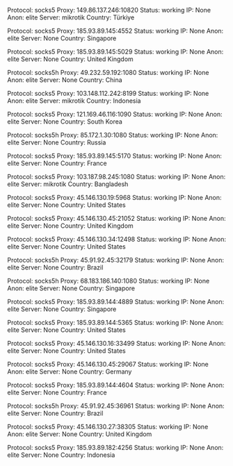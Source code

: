 Protocol: socks5
Proxy: 149.86.137.246:10820
Status: working
IP: None
Anon: elite
Server: mikrotik
Country: Türkiye

Protocol: socks5
Proxy: 185.93.89.145:4552
Status: working
IP: None
Anon: elite
Server: None
Country: Singapore

Protocol: socks5
Proxy: 185.93.89.145:5029
Status: working
IP: None
Anon: elite
Server: None
Country: United Kingdom

Protocol: socks5h
Proxy: 49.232.59.192:1080
Status: working
IP: None
Anon: elite
Server: None
Country: China

Protocol: socks5
Proxy: 103.148.112.242:8199
Status: working
IP: None
Anon: elite
Server: mikrotik
Country: Indonesia

Protocol: socks5
Proxy: 121.169.46.116:1090
Status: working
IP: None
Anon: elite
Server: None
Country: South Korea

Protocol: socks5h
Proxy: 85.172.1.30:1080
Status: working
IP: None
Anon: elite
Server: None
Country: Russia

Protocol: socks5
Proxy: 185.93.89.145:5170
Status: working
IP: None
Anon: elite
Server: None
Country: France

Protocol: socks5
Proxy: 103.187.98.245:1080
Status: working
IP: None
Anon: elite
Server: mikrotik
Country: Bangladesh

Protocol: socks5
Proxy: 45.146.130.19:5968
Status: working
IP: None
Anon: elite
Server: None
Country: United States

Protocol: socks5
Proxy: 45.146.130.45:21052
Status: working
IP: None
Anon: elite
Server: None
Country: United Kingdom

Protocol: socks5
Proxy: 45.146.130.34:12498
Status: working
IP: None
Anon: elite
Server: None
Country: United States

Protocol: socks5h
Proxy: 45.91.92.45:32179
Status: working
IP: None
Anon: elite
Server: None
Country: Brazil

Protocol: socks5h
Proxy: 68.183.186.140:1080
Status: working
IP: None
Anon: elite
Server: None
Country: Singapore

Protocol: socks5
Proxy: 185.93.89.144:4889
Status: working
IP: None
Anon: elite
Server: None
Country: Singapore

Protocol: socks5
Proxy: 185.93.89.144:5365
Status: working
IP: None
Anon: elite
Server: None
Country: United States

Protocol: socks5
Proxy: 45.146.130.16:33499
Status: working
IP: None
Anon: elite
Server: None
Country: United States

Protocol: socks5
Proxy: 45.146.130.45:29067
Status: working
IP: None
Anon: elite
Server: None
Country: Germany

Protocol: socks5
Proxy: 185.93.89.144:4604
Status: working
IP: None
Anon: elite
Server: None
Country: France

Protocol: socks5h
Proxy: 45.91.92.45:36961
Status: working
IP: None
Anon: elite
Server: None
Country: Brazil

Protocol: socks5
Proxy: 45.146.130.27:38305
Status: working
IP: None
Anon: elite
Server: None
Country: United Kingdom

Protocol: socks5
Proxy: 185.93.89.182:4256
Status: working
IP: None
Anon: elite
Server: None
Country: Indonesia

